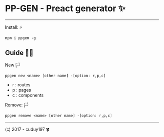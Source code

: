 
# PP-GEN  - Preact generator ✨ 

---

Install: ⚡️

```
npm i ppgen -g
```

## Guide 👨‍🏫  

New 🏳️

```
ppgen new <name> [other name] -[option: r,p,c]
```
+ r : routes
+ p : pages
+ c : components

Remove: 🏳️

```
ppgen remove <name> [other name] -[option: r,p,c]
```

---

(c) 2017 - cuduy197 🍀